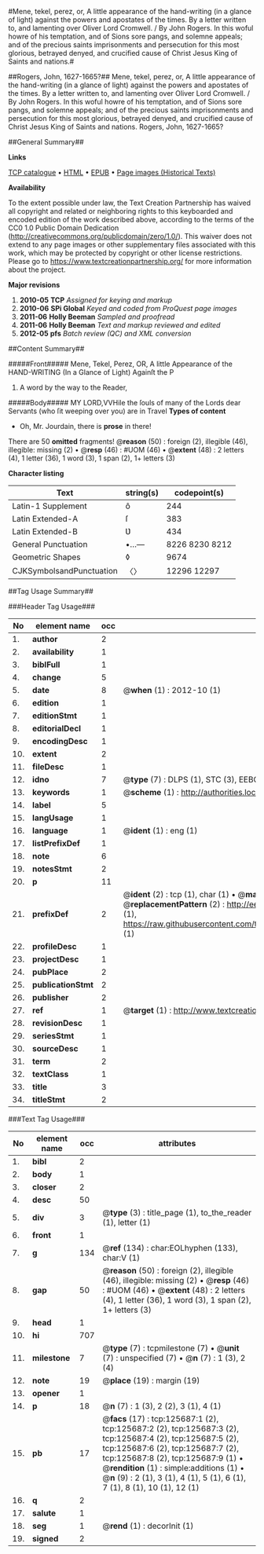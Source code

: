 #Mene, tekel, perez, or, A little appearance of the hand-writing (in a glance of light) against the powers and apostates of the times. By a letter written to, and lamenting over Oliver Lord Cromwell. / By John Rogers. In this woful howre of his temptation, and of Sions sore pangs, and solemne appeals; and of the precious saints imprisonments and persecution for this most glorious, betrayed denyed, and crucified cause of Christ Jesus King of Saints and nations.#

##Rogers, John, 1627-1665?##
Mene, tekel, perez, or, A little appearance of the hand-writing (in a glance of light) against the powers and apostates of the times. By a letter written to, and lamenting over Oliver Lord Cromwell. / By John Rogers. In this woful howre of his temptation, and of Sions sore pangs, and solemne appeals; and of the precious saints imprisonments and persecution for this most glorious, betrayed denyed, and crucified cause of Christ Jesus King of Saints and nations.
Rogers, John, 1627-1665?

##General Summary##

**Links**

[TCP catalogue](http://www.ota.ox.ac.uk/tcp/)  • 
[HTML](http://tei.it.ox.ac.uk/tcp/Texts-HTML/free/A91/A91936.html)  • 
[EPUB](http://tei.it.ox.ac.uk/tcp/Texts-EPUB/free/A91/A91936.epub) • 
[Page images (Historical Texts)](https://historicaltexts.jisc.ac.uk/eebo-99873225e)

**Availability**

To the extent possible under law, the Text Creation Partnership has waived all copyright and related or neighboring rights to this keyboarded and encoded edition of the work described above, according to the terms of the CC0 1.0 Public Domain Dedication (http://creativecommons.org/publicdomain/zero/1.0/). This waiver does not extend to any page images or other supplementary files associated with this work, which may be protected by copyright or other license restrictions. Please go to https://www.textcreationpartnership.org/ for more information about the project.

**Major revisions**

1. __2010-05__ __TCP__ *Assigned for keying and markup*
1. __2010-06__ __SPi Global__ *Keyed and coded from ProQuest page images*
1. __2011-06__ __Holly Beeman__ *Sampled and proofread*
1. __2011-06__ __Holly Beeman__ *Text and markup reviewed and edited*
1. __2012-05__ __pfs__ *Batch review (QC) and XML conversion*

##Content Summary##

#####Front#####
Mene, Tekel, Perez, OR, A little Appearance of the HAND-WRITING (In a Glance of Light) Againſt the P
1. A word by the way to the Reader,

#####Body#####
MY LORD,VVHile the ſouls of many of the Lords dear Servants (who ſit weeping over you) are in Travel
**Types of content**

  * Oh, Mr. Jourdain, there is **prose** in there!

There are 50 **omitted** fragments! 
 @__reason__ (50) : foreign (2), illegible (46), illegible: missing (2)  •  @__resp__ (46) : #UOM (46)  •  @__extent__ (48) : 2 letters (4), 1 letter (36), 1 word (3), 1 span (2), 1+ letters (3)

**Character listing**


|Text|string(s)|codepoint(s)|
|---|---|---|
|Latin-1 Supplement|ô|244|
|Latin Extended-A|ſ|383|
|Latin Extended-B|Ʋ|434|
|General Punctuation|•…—|8226 8230 8212|
|Geometric Shapes|◊|9674|
|CJKSymbolsandPunctuation|〈〉|12296 12297|

##Tag Usage Summary##

###Header Tag Usage###

|No|element name|occ|attributes|
|---|---|---|---|
|1.|__author__|2||
|2.|__availability__|1||
|3.|__biblFull__|1||
|4.|__change__|5||
|5.|__date__|8| @__when__ (1) : 2012-10 (1)|
|6.|__edition__|1||
|7.|__editionStmt__|1||
|8.|__editorialDecl__|1||
|9.|__encodingDesc__|1||
|10.|__extent__|2||
|11.|__fileDesc__|1||
|12.|__idno__|7| @__type__ (7) : DLPS (1), STC (3), EEBO-CITATION (1), PROQUEST (1), VID (1)|
|13.|__keywords__|1| @__scheme__ (1) : http://authorities.loc.gov/ (1)|
|14.|__label__|5||
|15.|__langUsage__|1||
|16.|__language__|1| @__ident__ (1) : eng (1)|
|17.|__listPrefixDef__|1||
|18.|__note__|6||
|19.|__notesStmt__|2||
|20.|__p__|11||
|21.|__prefixDef__|2| @__ident__ (2) : tcp (1), char (1)  •  @__matchPattern__ (2) : ([0-9\-]+):([0-9IVX]+) (1), (.+) (1)  •  @__replacementPattern__ (2) : http://eebo.chadwyck.com/downloadtiff?vid=$1&page=$2 (1), https://raw.githubusercontent.com/textcreationpartnership/Texts/master/tcpchars.xml#$1 (1)|
|22.|__profileDesc__|1||
|23.|__projectDesc__|1||
|24.|__pubPlace__|2||
|25.|__publicationStmt__|2||
|26.|__publisher__|2||
|27.|__ref__|1| @__target__ (1) : http://www.textcreationpartnership.org/docs/. (1)|
|28.|__revisionDesc__|1||
|29.|__seriesStmt__|1||
|30.|__sourceDesc__|1||
|31.|__term__|2||
|32.|__textClass__|1||
|33.|__title__|3||
|34.|__titleStmt__|2||


###Text Tag Usage###

|No|element name|occ|attributes|
|---|---|---|---|
|1.|__bibl__|2||
|2.|__body__|1||
|3.|__closer__|2||
|4.|__desc__|50||
|5.|__div__|3| @__type__ (3) : title_page (1), to_the_reader (1), letter (1)|
|6.|__front__|1||
|7.|__g__|134| @__ref__ (134) : char:EOLhyphen (133), char:V (1)|
|8.|__gap__|50| @__reason__ (50) : foreign (2), illegible (46), illegible: missing (2)  •  @__resp__ (46) : #UOM (46)  •  @__extent__ (48) : 2 letters (4), 1 letter (36), 1 word (3), 1 span (2), 1+ letters (3)|
|9.|__head__|1||
|10.|__hi__|707||
|11.|__milestone__|7| @__type__ (7) : tcpmilestone (7)  •  @__unit__ (7) : unspecified (7)  •  @__n__ (7) : 1 (3), 2 (4)|
|12.|__note__|19| @__place__ (19) : margin (19)|
|13.|__opener__|1||
|14.|__p__|18| @__n__ (7) : 1 (3), 2 (2), 3 (1), 4 (1)|
|15.|__pb__|17| @__facs__ (17) : tcp:125687:1 (2), tcp:125687:2 (2), tcp:125687:3 (2), tcp:125687:4 (2), tcp:125687:5 (2), tcp:125687:6 (2), tcp:125687:7 (2), tcp:125687:8 (2), tcp:125687:9 (1)  •  @__rendition__ (1) : simple:additions (1)  •  @__n__ (9) : 2 (1), 3 (1), 4 (1), 5 (1), 6 (1), 7 (1), 8 (1), 10 (1), 12 (1)|
|16.|__q__|2||
|17.|__salute__|1||
|18.|__seg__|1| @__rend__ (1) : decorInit (1)|
|19.|__signed__|2||
